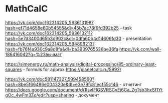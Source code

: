 # MathCalC

https://vk.com/doc162314205_593613198?hash=ef71d4658e60b54555&dl=45b7ac78f9fd392b25 - task
https://vk.com/doc162314205_593613211?hash=5e7d3400d65b3d902c&dl=0dfa60b4d14606fd30 - presentation
https://vk.com/doc162314205_594898213?hash=fb76f4a930c9a8d8fa&dl=ba3939765536be36fa
https://vk.com/wall-186416042?q=%23вычмат

https://simenergy.ru/math-analysis/digital-processing/85-ordinary-least-squares - formuls for approx
https://planetcalc.ru/5992/

https://vk.com/doc581147327_599458560?hash=8be5f66486e004320e&dl=e3e79fc81ecf55c146 - отчетинг
https://docs.google.com/document/d/1IsvIFlGSVRSCvEj6Ca_ZgTsb3hxSf1YtgOc_4wFm3Zo/edit?usp=sharing - документ
